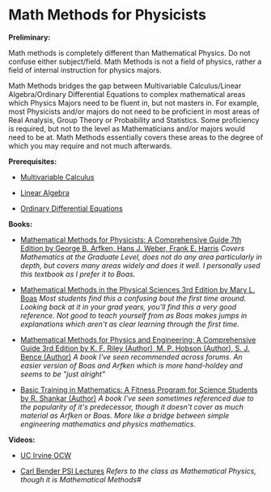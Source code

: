  # Math Methods for Physicists
 
 **Preliminary:**

Math methods is completely different than Mathematical Physics. Do not confuse either subject/field. Math Methods is not a field of physics, rather a field of internal instruction for physics majors.

Math Methods bridges the gap between Multivariable Calculus/Linear Algebra/Ordinary Differential Equations to complex mathematical areas which Physics Majors need to be fluent in, but not masters in. For example, most Physicists and/or majors do not need to be proficient in most areas of Real Analysis, Group Theory or Probability and Statistics. Some proficiency is required, but not to the level as Mathematicians and/or majors would need to be at. Math Methods essentially covers these areas to the degree of which you may require and not much afterwards.

**Prerequisites:**

* [Multivariable Calculus](/Math/MultivariableCalculus.md)

* [Linear Algebra](/Math/LinearAlgebra.md)

* [Ordinary Differential Equations](/Math/Differential-Equations.md)

**Books:**

* [Mathematical Methods for Physicists: A Comprehensive Guide 7th Edition by George B. Arfken, Hans J. Weber, Frank E. Harris](https://www.amazon.com/Mathematical-Methods-Physicists-Comprehensive-Guide/dp/0123846544) *Covers Mathematics at the Graduate Level, does not do any area particularly in depth, but covers many areas widely and does it well. I personally used this textbook as I prefer it to Boas.*

* [Mathematical Methods in the Physical Sciences 3rd Edition by Mary L. Boas](https://www.amazon.com/Mathematical-Methods-Physical-Sciences-Mary/dp/0471198269) *Most students find this a confusing bout the first time around. Looking back at it in your grad years, you'll find this a very good reference. Not good to teach yourself from as Boas makes jumps in explanations which aren't as clear learning through the first time.*

* [Mathematical Methods for Physics and Engineering: A Comprehensive Guide 3rd Edition by K. F. Riley (Author), M. P. Hobson (Author), S. J. Bence (Author)](https://archive.org/details/MathematicalMethodsForPhysicsAndEngineering/page/n4/mode/2up) *A book I've seen recommended across forums. An easier version of Boas and Arfken which is more hand-holdey and seems to be "just alright"*

* [Basic Training in Mathematics: A Fitness Program for Science Students by R. Shankar (Author)](https://www.amazon.com/Basic-Training-Mathematics-Fitness-Students/dp/0306450364) *A book I've seen sometimes referenced due to the popularity of it's predecessor, though it doesn't cover as much material as Arfken or Boas. More like a bridge between simple engineering mathematics and physics mathematics.*


**Videos:**

* [UC Irvine OCW](https://www.youtube.com/watch?v=wJGR5Y-Qqac&list=PLqOZ6FD_RQ7nHzkddoGu8Qov2rLweTPyk)

* [Carl Bender PSI Lectures](https://www.youtube.com/watch?v=LYNOGk3ZjFM&list=PL_LAJKOptm3ZWZHVNr8FmMzsWgb989ltu) *Refers to the class as Mathematical Physics, though it is Mathematical Methods*#

